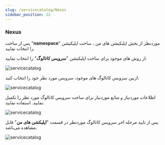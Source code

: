 ```yaml
---
slug: /servicecatalog/Nexus
sidebar_position: 22
---
```


### Nexus
پس از ساخت "**namespace**" موردنظر از بخش اپلیکیشن های من ، ساخت اپلیکیشن را انتخاب نمایید.

از روش های موجود برای ساخت اپلیکیشن "**سرویس کاتالوگ**" را انتخاب نمایید.

![servicecatalog](/img/servicecatalog/servicecatalog00.png)

ازبین سرویس کاتالوگ های موجود، سرویس مورد نظر خود را انتخاب کنید.

![servicecatalog](/img/servicecatalog/servicecatalog000.png)

اطلاعات موردنیاز و منابع موردنیاز برای ساخت سرویس کاتالوگ مورد نظر را تکمیل نمایید.
 استفاده نمایید.
 

![servicecatalog](/img/servicecatalog/servicecatalog41.png)

 پس از تایید مرحله اخر سرویس کاتالوگ موردنظر در قسمت "**اپلیکشن های من**" قابل مشاهده می‌باشد.
 
 ![servicecatalog](/img/servicecatalog/servicecatalog42.png)
